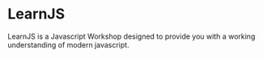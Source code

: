 # LearnJS
LearnJS is a Javascript Workshop designed to provide you with a working understanding of modern javascript.
